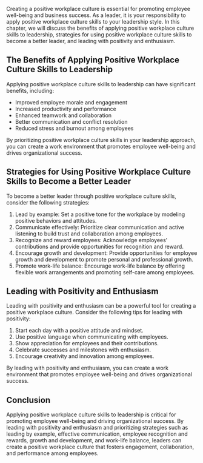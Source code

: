 
Creating a positive workplace culture is essential for promoting employee well-being and business success. As a leader, it is your responsibility to apply positive workplace culture skills to your leadership style. In this chapter, we will discuss the benefits of applying positive workplace culture skills to leadership, strategies for using positive workplace culture skills to become a better leader, and leading with positivity and enthusiasm.

The Benefits of Applying Positive Workplace Culture Skills to Leadership
------------------------------------------------------------------------

Applying positive workplace culture skills to leadership can have significant benefits, including:

* Improved employee morale and engagement
* Increased productivity and performance
* Enhanced teamwork and collaboration
* Better communication and conflict resolution
* Reduced stress and burnout among employees

By prioritizing positive workplace culture skills in your leadership approach, you can create a work environment that promotes employee well-being and drives organizational success.

Strategies for Using Positive Workplace Culture Skills to Become a Better Leader
--------------------------------------------------------------------------------

To become a better leader through positive workplace culture skills, consider the following strategies:

1. Lead by example: Set a positive tone for the workplace by modeling positive behaviors and attitudes.
2. Communicate effectively: Prioritize clear communication and active listening to build trust and collaboration among employees.
3. Recognize and reward employees: Acknowledge employees' contributions and provide opportunities for recognition and reward.
4. Encourage growth and development: Provide opportunities for employee growth and development to promote personal and professional growth.
5. Promote work-life balance: Encourage work-life balance by offering flexible work arrangements and promoting self-care among employees.

Leading with Positivity and Enthusiasm
--------------------------------------

Leading with positivity and enthusiasm can be a powerful tool for creating a positive workplace culture. Consider the following tips for leading with positivity:

1. Start each day with a positive attitude and mindset.
2. Use positive language when communicating with employees.
3. Show appreciation for employees and their contributions.
4. Celebrate successes and milestones with enthusiasm.
5. Encourage creativity and innovation among employees.

By leading with positivity and enthusiasm, you can create a work environment that promotes employee well-being and drives organizational success.

Conclusion
----------

Applying positive workplace culture skills to leadership is critical for promoting employee well-being and driving organizational success. By leading with positivity and enthusiasm and prioritizing strategies such as leading by example, effective communication, employee recognition and rewards, growth and development, and work-life balance, leaders can create a positive workplace culture that fosters engagement, collaboration, and performance among employees.
